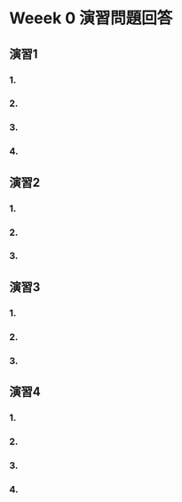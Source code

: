# Weeek 0 演習問題回答

## 演習1
### 1.

### 2.

### 3.

### 4.

## 演習2
### 1.

### 2.

### 3.

## 演習3
### 1.

### 2.

### 3.

## 演習4
### 1.

### 2.

### 3.

### 4.
